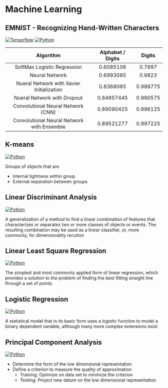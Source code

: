 # Machine Learning

## EMNIST - Recognizing Hand-Written Characters

[![Tensorflow](https://img.shields.io/badge/Tensorflow-1.0-green.svg)](https://shields.io/) [![Python](https://img.shields.io/badge/Python-3.7.2-blue.svg)](https://shields.io/)

|               **Algorithm**                | **Alphabet / Digits** | **Digits** |
| :----------------------------------------: | :-------------------: | :--------: |
|        SoftMax Logistic Regression         |       0.6085106       |   0.7697   |
|               Neural Network               |       0.6993085       |   0.9823   |
| Nueral Network with Xavier Initialization  |       0.8368085       |  0.988775  |
|        Nueral Network with Dropout         |      0.84957445       |  0.990575  |
|     Convolutional Neural Network (CNN)     |      0.89090425       |  0.996125  |
| Convolutional Neural Network with Ensemble |      0.89521277       |  0.997225  |

## K-means

[![Python](https://img.shields.io/badge/Python-3.7.2-blue.svg)](https://shields.io/)

Groups of objects that are

- Internal tightness within group
- External separation between groups

## Linear Discriminant Analysis

[![Python](https://img.shields.io/badge/Python-3.7.2-blue.svg)](https://shields.io/)

A generalization of a method to find a linear combination of features that characterizes or separates two or more classes of objects or events.
The resulting combination may be used as a linear classifier, or, more commonly, for dimensionality recution

## Linear Least Square Regression

[![Python](https://img.shields.io/badge/Python-3.7.2-blue.svg)](https://shields.io/)

The simplest and most commonly applied form of linear regression, which provides a solution to the problem of finding the best fitting straight line through a set of points.

## Logistic Regression

[![Python](https://img.shields.io/badge/Python-3.7.2-blue.svg)](https://shields.io/)

A statistical model that in its basic form uses a logistic function to model a binary dependent variable, although many more complex extensions exist

## Principal Component Analysis

[![Python](https://img.shields.io/badge/Python-3.7.2-blue.svg)](https://shields.io/)

- Determine the form of the low dimensional representation
- Define a criterion to measure the quality of approximation
  - Training: Optimize on data set to minimize the criterion
  - Testing: Project new datum on the low dimensional representation
